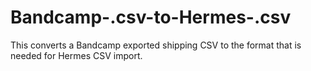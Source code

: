 # Bandcamp-.csv-to-Hermes-.csv
This converts a Bandcamp exported shipping CSV to the format that is needed for Hermes CSV import.
